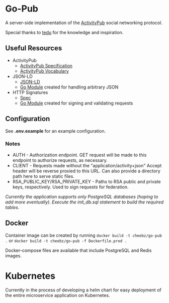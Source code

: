 # Go-Pub
A server-side implementation of the [ActivityPub](https://www.w3.org/TR/activitypub/) social networking protocol.

Special thanks to [tedu](https://www.tedunangst.com/) for the knowledge and inspiration.

## Useful Resources
- ActivityPub
    - [ActivityPub Specification](https://www.w3.org/TR/activitypub/)
    - [ActivityPub Vocabulary](https://www.w3.org/TR/activitystreams-vocabulary/)
- JSON-LD
    - [JSON-LD](https://json-ld.org/)
    - [Go Module](https://github.com/cheebz/arb) created for handling arbitrary JSON
- HTTP Signatures
    - [Spec](https://datatracker.ietf.org/doc/html/draft-cavage-http-signatures)
    - [Go Module](https://github.com/cheebz/sigs) created for signing and validating requests

## Configuration
See **.env.example** for an example configuration.

### Notes
- AUTH - Authorization endpoint. GET request will be made to this endpoint to authorize requests, as necessary.
- CLIENT - Requests made without the "application/activity+json" Accept header will be reverse proxied to this URL. Can also provide a directory path here to serve static files.
- RSA_PUBLIC_KEY/RSA_PRIVATE_KEY - Paths to RSA public and private keys, respectively. Used to sign requests for federation.

*Currently the application supports only PostgreSQL databases (hoping to add more eventually). Execute the init_db.sql statement to build the required tables.*

## Docker
Container image can be created by running `docker build -t cheebz/go-pub .` or `docker build -t cheebz/go-pub -f Dockerfile.prod .`

Docker-compose files are available that include PostgreSQL and Redis images.

# Kubernetes
Currently in the process of developing a helm chart for easy deployment of the entire microservice application on Kubernetes.
